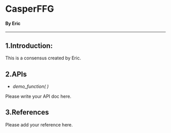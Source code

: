 # CasperFFG
#### By Eric

-------

## 1.Introduction:

This is a consensus created by Eric.

## 2.APIs

* *demo_function( )*

Please write your API doc here.



## 3.References

Please add your reference here.





